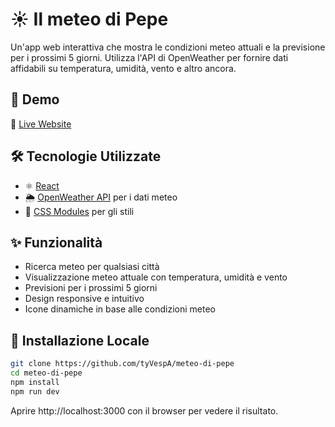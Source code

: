 # ☀️ Il meteo di Pepe

Un'app web interattiva che mostra le condizioni meteo attuali e la previsione per i prossimi 5 giorni. Utilizza l'API di OpenWeather per fornire dati affidabili su temperatura, umidità, vento e altro ancora.

## 🚀 Demo

🔗 [Live Website](https://weather-page-nu.vercel.app/)

## 🛠 Tecnologie Utilizzate

- ⚛️ [React](https://react.dev/)
- 🌦️ [OpenWeather API](https://openweathermap.org/api) per i dati meteo
- 🎨 [CSS Modules](https://github.com/css-modules/css-modules) per gli stili

## ✨ Funzionalità

- Ricerca meteo per qualsiasi città
- Visualizzazione meteo attuale con temperatura, umidità e vento
- Previsioni per i prossimi 5 giorni
- Design responsive e intuitivo
- Icone dinamiche in base alle condizioni meteo

<!-- ## 📸 Screenshot

![Anteprima dell'app](https://via.placeholder.com/800x400.png?text=Screenshot+del+progetto) -->

## 🔧 Installazione Locale

```bash
git clone https://github.com/tyVespA/meteo-di-pepe
cd meteo-di-pepe
npm install
npm run dev
```

Aprire http://localhost:3000 con il browser per vedere il risultato.
